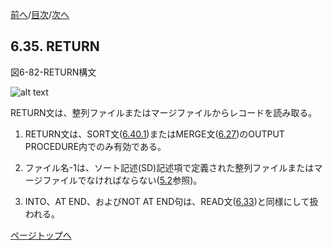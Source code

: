 <!--navi start1-->
[前へ](6-34.md)/[目次](https://momo2584.github.io/opensourcecobol.github.io/markdown/TOC.html)/[次へ](6-36.md)
<!--navi end1-->
## 6.35. RETURN

図6-82-RETURN構文

![alt text](Image/6-82-Return.png)

RETURN文は、整列ファイルまたはマージファイルからレコードを読み取る。

1. RETURN文は、SORT文([6.40.1](6-40-1.md))またはMERGE文([6.27](6-27.md))のOUTPUT PROCEDURE内でのみ有効である。

2. ファイル名-1は、ソート記述(SD)記述項で定義された整列ファイルまたはマージファイルでなければならない([5.2](5-2.md)参照)。

3. INTO、AT END、およびNOT AT END句は、READ文([6.33](6-33-1.md))と同様にして扱われる。

<!--navi start2-->

[ページトップへ](6-35.md)
<!--navi end2-->
